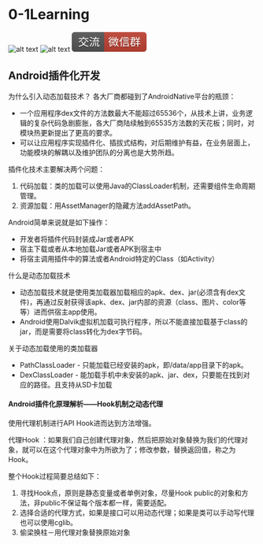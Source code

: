 # 0-1Learning

![alt text](../../static/common/svg/luoxiaosheng.svg "公众号")
![alt text](../../static/common/svg/luoxiaosheng_learning.svg "学习")
![alt text](../../static/common/svg/luoxiaosheng_wechat.svg "微信")


## Android插件化开发
为什么引入动态加载技术？ 各大厂商都碰到了AndroidNative平台的瓶颈：
* 一个应用程序dex文件的方法数最大不能超过65536个，从技术上讲，业务逻辑的复杂代码急剧膨胀，各大厂商陆续触到65535方法数的天花板；同时，对模块热更新提出了更高的要求。
* 可以让应用程序实现插件化、插拔式结构，对后期维护有益，在业务层面上，功能模块的解耦以及维护团队的分离也是大势所趋。

插件化技术主要解决两个问题：
1. 代码加载：类的加载可以使用Java的ClassLoader机制，还需要组件生命周期管理。
2. 资源加载：用AssetManager的隐藏方法addAssetPath。

Android简单来说就是如下操作：
* 开发者将插件代码封装成Jar或者APK
* 宿主下载或者从本地加载Jar或者APK到宿主中
* 将宿主调用插件中的算法或者Android特定的Class（如Activity）

什么是动态加载技术
- 动态加载技术就是使用类加载器加载相应的apk、dex、jar(必须含有dex文件)，再通过反射获得该apk、dex、jar内部的资源（class、图片、color等等）进而供宿主app使用。
- Android使用Dalvik虚拟机加载可执行程序，所以不能直接加载基于class的jar，而是需要将class转化为dex字节码。

关于动态加载使用的类加载器
* PathClassLoader - 只能加载已经安装的apk，即/data/app目录下的apk。
* DexClassLoader  - 能加载手机中未安装的apk、jar、dex，只要能在找到对应的路径。且支持从SD卡加载

#### Android插件化原理解析——Hook机制之动态代理 
使用代理机制进行API Hook进而达到方法增强。

代理Hook ：如果我们自己创建代理对象，然后把原始对象替换为我们的代理对象，就可以在这个代理对象中为所欲为了；修改参数，替换返回值，称之为Hook。

整个Hook过程简要总结如下：
1. 寻找Hook点，原则是静态变量或者单例对象，尽量Hook public的对象和方法，非public不保证每个版本都一样，需要适配。
2. 选择合适的代理方式，如果是接口可以用动态代理；如果是类可以手动写代理也可以使用cglib。
3. 偷梁换柱－用代理对象替换原始对象